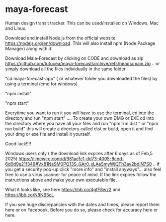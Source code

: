 # maya-forecast
Human design transit tracker. This can be used/installed on Windows, Mac and Linux.

Download and install Node.js from the official website https://nodejs.org/en/download. This will also install npm (Node Package Manager) along with it.

Download Maia-Forecast by clicking on CODE and download as zip  https://github.com/tutucea/maya-forecast/archive/refs/heads/main.zip .. or simply download all the files individually in the same folder  

"cd maya-forecast-app" ( or whatever folder you downloaded the files) by using a terminal (cmd for windows)

"npm install"

"npm start"

Everytime you want to run it you will have to use the terminal, cd into the directory and run "npm start" .... 
To create your own DMG or EXE  cd into the directory where you have all your files and run "npm run dist
" or "npm run build" this will create a directory called dist or build, open it and find your dmg or exe file and install it yourself.

Good luck!!!!



Windows users only ( the download link expires after 6 days as of Feb,5 2025) https://limewire.com/d/981ae1c1-dd73-4005-8ced-6d0d9e21f349#Vx81NaSM0PQ13S_GAr0_xLAaSmyWjQTh3av2bdIN7S0  .. if you get a security pop-up click "more info" and "install anyways"... also feel free to use a virus scanner for peace of mind. If the link expires follow the instructions above and make your own executable file.

What it looks like, see here https://ibb.co/4gfF8wz2 and https://ibb.co/N8NB5cL

If you see huge discrepancies with the dates and times, please report them here or on Facebook. Before you do so, please check for accuracy here or here.

